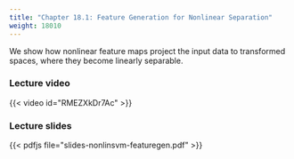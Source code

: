 ```yaml
---
title: "Chapter 18.1: Feature Generation for Nonlinear Separation"
weight: 18010
---
```

We show how nonlinear feature maps project the input data to transformed spaces, where they become linearly separable.

<!--more-->

### Lecture video

{{< video id="RMEZXkDr7Ac" >}}

### Lecture slides

{{< pdfjs file="slides-nonlinsvm-featuregen.pdf" >}}
